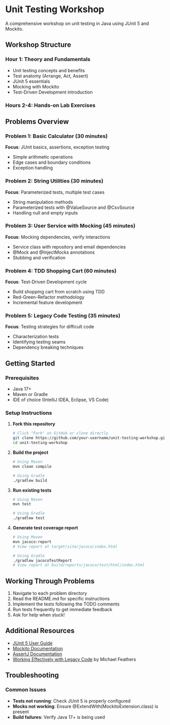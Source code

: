 # Unit Testing Workshop

A comprehensive workshop on unit testing in Java using JUnit 5 and Mockito.

## Workshop Structure

### Hour 1: Theory and Fundamentals
- Unit testing concepts and benefits
- Test anatomy (Arrange, Act, Assert)
- JUnit 5 essentials
- Mocking with Mockito
- Test-Driven Development introduction

### Hours 2-4: Hands-on Lab Exercises

## Problems Overview

### Problem 1: Basic Calculator (30 minutes)
**Focus**: JUnit basics, assertions, exception testing
- Simple arithmetic operations
- Edge cases and boundary conditions
- Exception handling

### Problem 2: String Utilities (30 minutes)
**Focus**: Parameterized tests, multiple test cases
- String manipulation methods
- Parameterized tests with @ValueSource and @CsvSource
- Handling null and empty inputs

### Problem 3: User Service with Mocking (45 minutes)
**Focus**: Mocking dependencies, verify interactions
- Service class with repository and email dependencies
- @Mock and @InjectMocks annotations
- Stubbing and verification

### Problem 4: TDD Shopping Cart (60 minutes)
**Focus**: Test-Driven Development cycle
- Build shopping cart from scratch using TDD
- Red-Green-Refactor methodology
- Incremental feature development

### Problem 5: Legacy Code Testing (35 minutes)
**Focus**: Testing strategies for difficult code
- Characterization tests
- Identifying testing seams
- Dependency breaking techniques

## Getting Started

### Prerequisites
- Java 17+
- Maven or Gradle
- IDE of choice (IntelliJ IDEA, Eclipse, VS Code)

### Setup Instructions

1. **Fork this repository**
   ```bash
   # Click "Fork" on GitHub or clone directly
   git clone https://github.com/your-username/unit-testing-workshop.git
   cd unit-testing-workshop
   ```

2. **Build the project**
   ```bash
   # Using Maven
   mvn clean compile
   
   # Using Gradle
   ./gradlew build
   ```

3. **Run existing tests**
   ```bash
   # Using Maven
   mvn test
   
   # Using Gradle
   ./gradlew test
   ```

4. **Generate test coverage report**
   ```bash
   # Using Maven
   mvn jacoco:report
   # View report at target/site/jacoco/index.html
   
   # Using Gradle
   ./gradlew jacocoTestReport
   # View report at build/reports/jacoco/test/html/index.html
   ```

## Working Through Problems

1. Navigate to each problem directory
2. Read the README.md for specific instructions
3. Implement the tests following the TODO comments
4. Run tests frequently to get immediate feedback
5. Ask for help when stuck!

## Additional Resources

- [JUnit 5 User Guide](https://junit.org/junit5/docs/current/user-guide/)
- [Mockito Documentation](https://javadoc.io/doc/org.mockito/mockito-core/latest/org/mockito/Mockito.html)
- [AssertJ Documentation](https://assertj.github.io/doc/)
- [Working Effectively with Legacy Code](https://www.amazon.com/Working-Effectively-Legacy-Michael-Feathers/dp/0131177052) by Michael Feathers

## Troubleshooting

### Common Issues
- **Tests not running**: Check JUnit 5 is properly configured
- **Mocks not working**: Ensure @ExtendWith(MockitoExtension.class) is present
- **Build failures**: Verify Java 17+ is being used
 